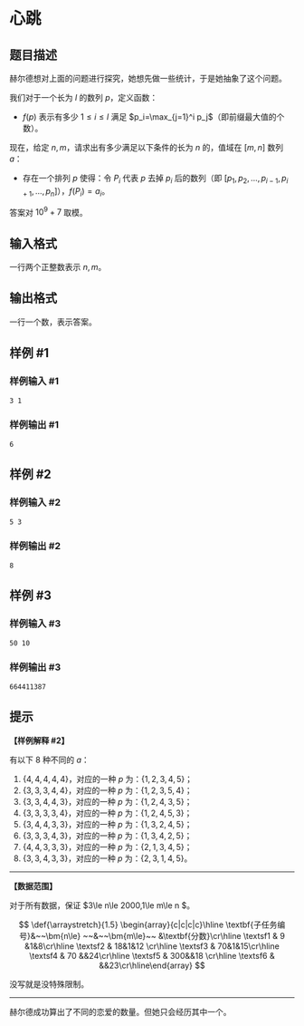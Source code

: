 # 心跳

## 题目描述

赫尔德想对上面的问题进行探究，她想先做一些统计，于是她抽象了这个问题。

我们对于一个长为 $l$ 的数列 $p$，定义函数：

-   $f(p)$ 表示有多少 $1\le i\le l$ 满足 $p_i=\max_{j=1}^i p_j$（即前缀最大值的个数）。

现在，给定 $n,m$，请求出有多少满足以下条件的长为 $n$ 的，值域在 $[m,n]$ 数列 $a$：

-   存在一个排列 $p$ 使得：令 $P_i$ 代表 $p$ 去掉 $p_i$ 后的数列（即 $[p_1,p_2,\dots,p_{i-1},p_{i+1},\dots,p_n]$），$f(P_i)=a_i$。

答案对 $10^9+7$ 取模。

## 输入格式

一行两个正整数表示 $n,m$。

## 输出格式

一行一个数，表示答案。

## 样例 #1

### 样例输入 #1
```
3 1
```

### 样例输出 #1

```
6
```

## 样例 #2

### 样例输入 #2
```
5 3
```

### 样例输出 #2

```
8
```

## 样例 #3

### 样例输入 #3
```
50 10
```

### 样例输出 #3

```
664411387
```

## 提示

**【样例解释 \#2】**

有以下 $8$ 种不同的 $a$：

1. $\{4,4,4,4,4\}$，对应的一种 $p$ 为：$\{1,2,3,4,5\}$；
2. $\{3,3,3,4,4\}$，对应的一种 $p$ 为：$\{1,2,3,5,4\}$；
3. $\{3,3,4,4,3\}$，对应的一种 $p$ 为：$\{1,2,4,3,5\}$；
4. $\{3,3,3,3,4\}$，对应的一种 $p$ 为：$\{1,2,4,5,3\}$；
5. $\{3,4,4,3,3\}$，对应的一种 $p$ 为：$\{1,3,2,4,5\}$；
6. $\{3,3,3,4,3\}$，对应的一种 $p$ 为：$\{1,3,4,2,5\}$；
7. $\{4,4,3,3,3\}$，对应的一种 $p$ 为：$\{2,1,3,4,5\}$；
8. $\{3,3,4,3,3\}$，对应的一种 $p$ 为：$\{2,3,1,4,5\}$。

---

**【数据范围】**

对于所有数据，保证 $3\le n\le 2000,1\le m\le n $。

$$
\def{\arraystretch}{1.5}
\begin{array}{c|c|c|c}\hline 
\textbf{子任务编号}&~~\bm{n\le} ~~&~~\bm{m\le}~~ &\textbf{分数}\cr\hline 
\textsf1 & 9 &1&8\cr\hline 
\textsf2 & 18&1&12 \cr\hline 
\textsf3 & 70&1&15\cr\hline 
\textsf4 & 70 &&24\cr\hline 
\textsf5 & 300&&18 \cr\hline
\textsf6 & &&23\cr\hline\end{array}
$$

没写就是没特殊限制。

---

赫尔德成功算出了不同的恋爱的数量。但她只会经历其中一个。

